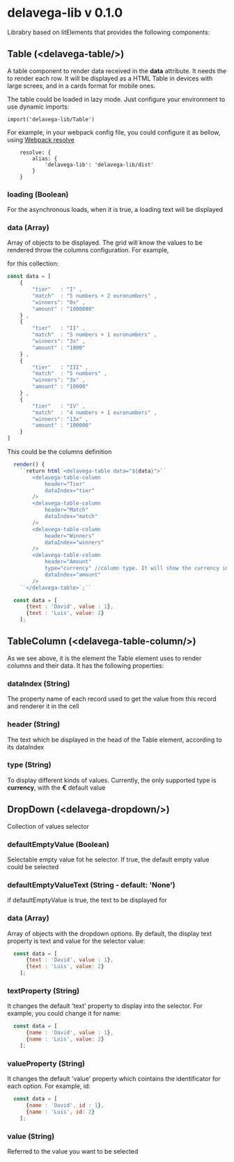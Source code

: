 # delavega-lib v 0.1.0

Librabry based on litElements that provides the following components:

## Table (&lt;delavega-table/>)
A table component to render data received in the **data** attribute. It needs the <delavega-table-column> to render
each row. It will be displayed as a HTML Table in devices with large screes, and in a cards format for mobile ones.
  
The table could be loaded in lazy mode. Just configure your environment to use dynamic imports:

```
import('delavega-lib/Table')
```

For example, in your webpack config file, you could configure it as bellow, using <a href="https://webpack.js.org/configuration/resolve/">Webpack resolve</a>

```
    resolve: {
        alias: {
            'delavega-lib': 'delavega-lib/dist'
        }
    }
```
### loading                  (Boolean)
For the asynchronous loads, when it is true, a loading text will be displayed 


### data                  (Array)
Array of objects to be displayed. The grid will know the values to be rendered throw the columns configuration. For example,

for this collection:

```javascript
const data = [
    {
        "tier"   : "I" ,
        "match"  : "5 numbers + 2 euronumbers" ,
        "winners": "0x" ,
        "amount" : "1000000"
    } ,
    {
        "tier"   : "II" ,
        "match"  : "5 numbers + 1 euronumbers" ,
        "winners": "3x" ,
        "amount" : "1000"
    } ,
    {
        "tier"   : "III" ,
        "match"  : "5 numbers" ,
        "winners": "3x" ,
        "amount" : "10000"
    } ,
    {
        "tier"   : "IV" ,
        "match"  : "4 numbers + 1 euronumbers" ,
        "winners": "13x" ,
        "amount" : "100000"
    }
]
```

This could be the columns definition

```javascript
  render() {
    ``return html`<delavega-table data="${data}">``
        <delavega-table-column
            header="Tier"
            dataIndex="tier"
        />
        <delavega-table-column
            header="Match"
            dataIndex="match"
        />
        <delavega-table-column
            header="Winners"
            dataIndex="winners"
        />
        <delavega-table-column
            header="Amount"
            type="currency" //column type. It will show the currency in the cell renderer
            dataIndex="amount"
        />
    ``</delavega-table>`;``
```


```javascript
  const data = [
      {text : 'David', value : 1},
      {text : 'Luis', value: 2}
    ];

```

## TableColumn (&lt;delavega-table-column/>)
As we see above, it is the element the Table element uses to render columns and their data. It has the following properties:

### dataIndex          (String)
The property name of each record used to get the value from this record and renderer it in the cell

### header          (String)
The text which be displayed in the head of the Table element, according to its dataIndex

### type          (String)
To display different kinds of values. Currently, the only supported type is **currency**, with the **€** default value


## DropDown (&lt;delavega-dropdown/>)
Collection of values selector

### defaultEmptyValue     (Boolean)
Selectable empty value fot he selector. If true, the default empty value could be selected

### defaultEmptyValueText (String - default: 'None')
if defaultEmptyValue is true, the text to be displayed for 

### data                  (Array)
Array of objects with the dropdown options. By default, the display text property is text and
value for the selector value: 

```javascript
  const data = [
      {text : 'David', value : 1},
      {text : 'Luis', value: 2}
    ];

```

### textProperty          (String)
It changes the default 'text' property to display into the selector.
For example, you could change it for name:

```javascript
  const data = [
      {name : 'David', value : 1},
      {name : 'Luis', value: 2}
    ];

```

### valueProperty         (String)
It changes the default 'value' property which cointains the identificator
for each option. For example, id:

```javascript
  const data = [
      {name : 'David', id : 1},
      {name : 'Luis', id: 2}
    ];

```

### value                 (String)
Referred to the value you want to be selected
